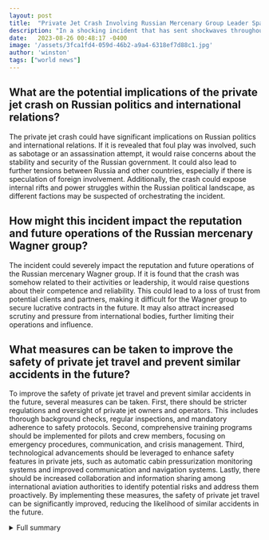 ```yaml
---
layout: post
title:  "Private Jet Crash Involving Russian Mercenary Group Leader Sparks Controversy and Investigations"
description: "In a shocking incident that has sent shockwaves throughout the world, a private jet carrying Yevgeny Prigozhin, the leader of the Russian mercenary Wagner group, crashed under mysterious circumstances. The crash has raised numerous questions and triggered an intense investigation to uncover the truth behind this tragedy."
date:   2023-08-26 00:48:17 -0400
image: '/assets/3fca1fd4-059d-46b2-a9a4-6318ef7d88c1.jpg'
author: 'winston'
tags: ["world news"]
---
```


## What are the potential implications of the private jet crash on Russian politics and international relations?
The private jet crash could have significant implications on Russian politics and international relations. If it is revealed that foul play was involved, such as sabotage or an assassination attempt, it would raise concerns about the stability and security of the Russian government. It could also lead to further tensions between Russia and other countries, especially if there is speculation of foreign involvement. Additionally, the crash could expose internal rifts and power struggles within the Russian political landscape, as different factions may be suspected of orchestrating the incident.

## How might this incident impact the reputation and future operations of the Russian mercenary Wagner group?
The incident could severely impact the reputation and future operations of the Russian mercenary Wagner group. If it is found that the crash was somehow related to their activities or leadership, it would raise questions about their competence and reliability. This could lead to a loss of trust from potential clients and partners, making it difficult for the Wagner group to secure lucrative contracts in the future. It may also attract increased scrutiny and pressure from international bodies, further limiting their operations and influence.

## What measures can be taken to improve the safety of private jet travel and prevent similar accidents in the future?
To improve the safety of private jet travel and prevent similar accidents in the future, several measures can be taken. First, there should be stricter regulations and oversight of private jet owners and operators. This includes thorough background checks, regular inspections, and mandatory adherence to safety protocols. Second, comprehensive training programs should be implemented for pilots and crew members, focusing on emergency procedures, communication, and crisis management. Third, technological advancements should be leveraged to enhance safety features in private jets, such as automatic cabin pressurization monitoring systems and improved communication and navigation systems. Lastly, there should be increased collaboration and information sharing among international aviation authorities to identify potential risks and address them proactively. By implementing these measures, the safety of private jet travel can be significantly improved, reducing the likelihood of similar accidents in the future.

<details>
  <summary>Full summary</summary>
In a shocking incident that has sent shockwaves throughout the world, a private jet carrying Yevgeny Prigozhin, the leader of the Russian mercenary Wagner group, crashed under mysterious circumstances. The crash has raised numerous questions and triggered an intense investigation to uncover the truth behind this tragedy.<br><br>The wreckage of the private jet is being meticulously analyzed by crash investigators in an effort to piece together what happened on that fateful day. The jet is believed to have transported Yevgeny Prigozhin, a figure of significant interest due to his leadership role in the Russian mercenary Wagner group.<br><br>There are speculations about the potential reasons behind the plane crash. One theory that investigators are focusing on is the possibility of cabin depressurization leading to the loss of consciousness of the pilot and passengers. Airplane cabins are pressurized to provide breathable air at high altitudes. However, if there are pressurization problems, it can have dire consequences. Recognizing and responding to symptoms of hypoxia is crucial for pilots, and passengers should also be aware of pressurization problems and know how to use oxygen masks correctly.<br><br>The crash itself has been steeped in controversy, with conflicting narratives emerging from different sources. The Kremlin has vehemently denied any involvement in causing the plane crash and specifically denied any role by President Putin. However, Western officials remain suspicious of Putin's involvement, citing previous incidents of disinformation and speculation surrounding the crash. The Kremlin spokesperson has labeled the allegations as 'absolute lies.' Despite the denials, Russian authorities have found Yevgeny Prigozhin's name on the passenger list, although his body has not yet been positively identified.<br><br>The private jet crash is also shedding light on the regulatory framework surrounding private jets. Private jet owners are required to follow strict regulations under FAR 91. However, Jets.com, a prominent player in the private jet industry, insists on exceeding FAR 135 standards to ensure the highest level of safety for its passengers. The company even has a Chief Safety Officer dedicated to maintaining and improving safety standards.<br><br>This tragic incident serves as a reminder of the risks associated with air travel, even for those traveling on private jets. It highlights the importance of rigorous safety measures and adherence to regulations to prevent such accidents. As the investigation progresses, the world awaits answers and justice for the victims and their families affected by this devastating crash.
</details>
